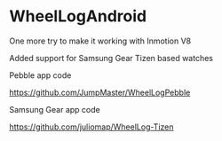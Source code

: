 # WheelLogAndroid

One more try to make it working with Inmotion V8

Added support for Samsung Gear Tizen based watches


Pebble app code

https://github.com/JumpMaster/WheelLogPebble

Samsung Gear app code

https://github.com/juliomap/WheelLog-Tizen
